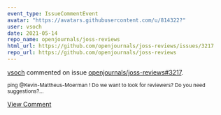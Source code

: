 ```yaml
---
event_type: IssueCommentEvent
avatar: "https://avatars.githubusercontent.com/u/814322?"
user: vsoch
date: 2021-05-14
repo_name: openjournals/joss-reviews
html_url: https://github.com/openjournals/joss-reviews/issues/3217
repo_url: https://github.com/openjournals/joss-reviews
---
```


<a href='https://github.com/vsoch' target='_blank'>vsoch</a> commented on issue <a href='https://github.com/openjournals/joss-reviews/issues/3217' target='_blank'>openjournals/joss-reviews#3217</a>.

<small>ping @Kevin-Mattheus-Moerman ! Do we want to look for reviewers? Do you need suggestions?...</small>

<a href='https://github.com/openjournals/joss-reviews/issues/3217' target='_blank'>View Comment</a>